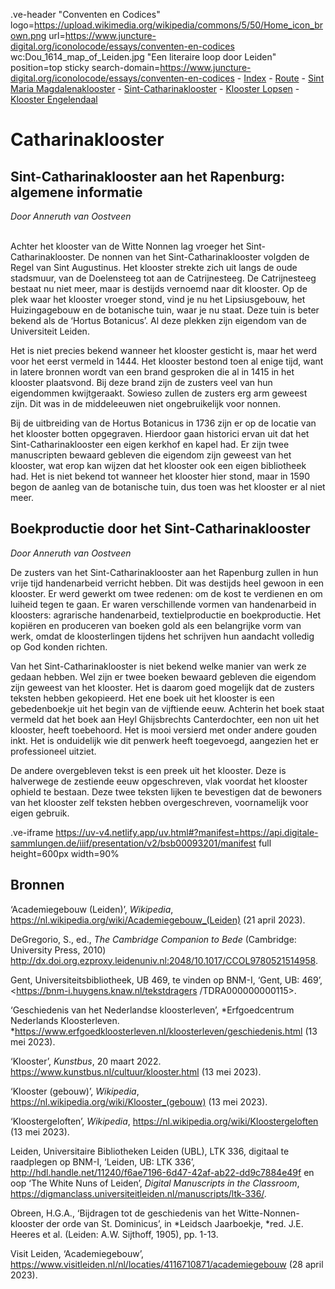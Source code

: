 .ve-header "Conventen en Codices" logo=https://upload.wikimedia.org/wikipedia/commons/5/50/Home_icon_brown.png url=https://www.juncture-digital.org/iconolocode/essays/conventen-en-codices wc:Dou_1614_map_of_Leiden.jpg "Een literaire loop door Leiden" position=top sticky search-domain=https://www.juncture-digital.org/iconolocode/essays/conventen-en-codices 
    - [Index](/conventen-en-codices/)
    - [Route](/conventen-en-codices/route)
    - [Sint Maria Magdalenaklooster](/conventen-en-codices/maria-magdalenaklooster)
    - [Sint-Catharinaklooster](/conventen-en-codices/catharinaklooster)
    - [Klooster Lopsen](/conventen-en-codices/klooster-lopsen)
    - [Klooster Engelendaal](/conventen-en-codices/klooster-engelendaal)
    
# Catharinaklooster

## Sint-Catharinaklooster aan het Rapenburg: algemene informatie
*Door Anneruth van Oostveen*
<br><br>

Achter het klooster van de Witte Nonnen lag vroeger het Sint-Catharinaklooster. De nonnen van het Sint-Catharinaklooster volgden de Regel van Sint Augustinus. Het klooster strekte zich uit langs de oude stadsmuur, van de Doelensteeg tot aan de Catrijnesteeg. De Catrijnesteeg bestaat nu niet meer, maar is destijds vernoemd naar dit klooster. Op de plek waar het klooster vroeger stond, vind je nu het Lipsiusgebouw, het Huizingagebouw en de botanische tuin, waar je nu staat. Deze tuin is beter bekend als de ‘Hortus Botanicus’. Al deze plekken zijn eigendom van de Universiteit Leiden. 

Het is niet precies bekend wanneer het klooster gesticht is, maar het werd voor het eerst vermeld in 1444. Het klooster bestond toen al enige tijd, want in latere bronnen wordt van een brand gesproken die al in 1415 in het klooster plaatsvond. Bij deze brand zijn de zusters veel van hun eigendommen kwijtgeraakt. Sowieso zullen de zusters erg arm geweest zijn. Dit was in de middeleeuwen niet ongebruikelijk voor nonnen. 

Bij de uitbreiding van de Hortus Botanicus in 1736 zijn er op de locatie van het klooster botten opgegraven. Hierdoor gaan historici ervan uit dat het Sint-Catharinaklooster een eigen kerkhof en kapel had. Er zijn twee manuscripten bewaard gebleven die eigendom zijn geweest van het klooster, wat erop kan wijzen dat het klooster ook een eigen bibliotheek had. Het is niet bekend tot wanneer het klooster hier stond, maar in 1590 begon de aanleg van de botanische tuin, dus toen was het klooster er al niet meer.

## Boekproductie door het Sint-Catharinaklooster
*Door Anneruth van Oostveen*

De zusters van het Sint-Catharinaklooster aan het Rapenburg zullen in hun vrije tijd handenarbeid verricht hebben. Dit was destijds heel gewoon in een klooster. Er werd gewerkt om twee redenen: om de kost te verdienen en om luiheid tegen te gaan. Er waren verschillende vormen van handenarbeid in kloosters: agrarische handenarbeid, textielproductie en boekproductie. Het kopiëren en produceren van boeken gold als een belangrijke vorm van werk, omdat de kloosterlingen tijdens het schrijven hun aandacht volledig op God konden richten.

Van het Sint-Catharinaklooster is niet bekend welke manier van werk ze gedaan hebben. Wel zijn er twee boeken bewaard gebleven die eigendom zijn geweest van het klooster. Het is daarom goed mogelijk dat de zusters teksten hebben gekopieerd. Het ene boek uit het klooster is een gebedenboekje uit het begin van de vijftiende eeuw. Achterin het boek staat vermeld dat het boek aan Heyl Ghijsbrechts Canterdochter, een non uit het klooster, heeft toebehoord. Het is mooi versierd met onder andere gouden inkt. Het is onduidelijk wie dit penwerk heeft toegevoegd, aangezien het er professioneel uitziet.
    
De andere overgebleven tekst is een preek uit het klooster. Deze is halverwege de zestiende eeuw opgeschreven, vlak voordat het klooster ophield te bestaan. Deze twee teksten lijken te bevestigen dat de bewoners van het klooster zelf teksten hebben overgeschreven, voornamelijk voor eigen gebruik. 

.ve-iframe https://uv-v4.netlify.app/uv.html#?manifest=https://api.digitale-sammlungen.de/iiif/presentation/v2/bsb00093201/manifest full height=600px width=90%

## Bronnen

‘Academiegebouw (Leiden)’, *Wikipedia*, 								<https://nl.wikipedia.org/wiki/Academiegebouw_(Leiden)> (21 april 2023).

DeGregorio, S., ed., *The Cambridge Companion to Bede* (Cambridge: University Press, 		2010) <http://dx.doi.org.ezproxy.leidenuniv.nl:2048/10.1017/CCOL9780521514958>. 

Gent, Universiteitsbibliotheek, UB 469, te vinden op BNM-I, ‘Gent, UB: 469’, 			<https://bnm-i.huygens.knaw.nl/tekstdragers /TDRA000000000115>.

‘Geschiedenis van het Nederlandse kloosterleven’, *Erfgoedcentrum Nederlands Kloosterleven. *<https://www.erfgoedkloosterleven.nl/kloosterleven/geschiedenis.html> (13 mei 2023). 

‘Klooster’, *Kunstbus*, 20 maart 2022. <https://www.kunstbus.nl/cultuur/klooster.html> (13 	mei 2023). 

‘Klooster (gebouw)’, *Wikipedia*, <https://nl.wikipedia.org/wiki/Klooster_(gebouw)> (13 mei 	2023). 

‘Kloostergeloften’, *Wikipedia*, <https://nl.wikipedia.org/wiki/Kloostergeloften> (13 mei 		2023).

Leiden, Universitaire Bibliotheken Leiden (UBL), LTK 336, digitaal te raadplegen op BNM-I, ‘Leiden, UB: LTK 336’,		<http://hdl.handle.net/11240/f6ae7196-6d47-42af-ab22-dd9c7884e49f> en oop ‘The White Nuns of Leiden’, *Digital Manuscripts in the Classroom*, <https://digmanclass.universiteitleiden.nl/manuscripts/ltk-336/>.

Obreen, H.G.A., ‘Bijdragen tot de geschiedenis van het Witte-Nonnen-klooster der orde van 	St. Dominicus’, in *Leidsch Jaarboekje, *red. J.E. Heeres et al. (Leiden: A.W. Sijthoff, 	1905), pp. 1-13.

Visit Leiden, ‘Academiegebouw’, <https://www.visitleiden.nl/nl/locaties/4116710871/academiegebouw> (28 april 		2023).
